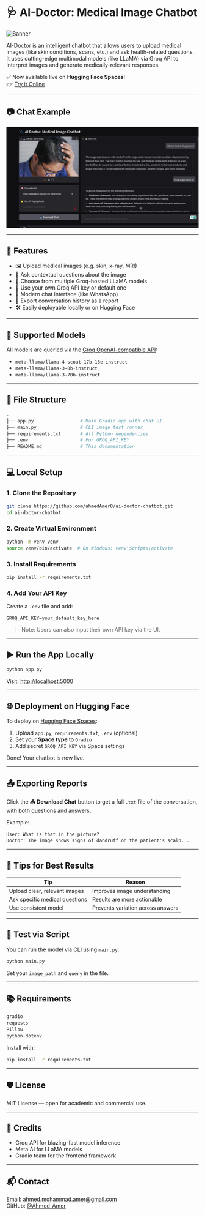 # 🩺 AI-Doctor: Medical Image Chatbot

![Banner](https://placehold.co/1200x300?text=AI+Doctor+Medical+Chatbot)

AI-Doctor is an intelligent chatbot that allows users to upload medical images (like skin conditions, scans, etc.) and ask health-related questions. It uses cutting-edge multimodal models (like LLaMA) via Groq API to interpret images and generate medically-relevant responses.

✅ Now available live on **Hugging Face Spaces**!  
👉 [Try it Online](https://huggingface.co/spaces/Ahmed-Amer/ai-doctor-medical-chatbot)

---

## 📷 Chat Example

![Chat Example](./demo.jpg)


---

## 🚀 Features

- 🖼️ Upload medical images (e.g. skin, x-ray, MRI)
- 💬 Ask contextual questions about the image
- 🧠 Choose from multiple Groq-hosted LLaMA models
- 🔑 Use your own Groq API key or default one
- 💬 Modern chat interface (like WhatsApp)
- 🧾 Export conversation history as a report
- 🛠️ Easily deployable locally or on Hugging Face

---

## 🧠 Supported Models

All models are queried via the [Groq OpenAI-compatible API](https://groq.com):

- `meta-llama/llama-4-scout-17b-16e-instruct`
- `meta-llama/llama-3-8b-instruct`
- `meta-llama/llama-3-70b-instruct`

---

## 📁 File Structure

```bash
.
├── app.py                 # Main Gradio app with chat UI
├── main.py                # CLI image test runner
├── requirements.txt       # All Python dependencies
├── .env                   # For GROQ_API_KEY
├── README.md              # This documentation
```

---

## 💻 Local Setup

### 1. Clone the Repository

```bash
git clone https://github.com/ahmedAmer8/ai-doctor-chatbot.git
cd ai-doctor-chatbot
```

### 2. Create Virtual Environment

```bash
python -m venv venv
source venv/bin/activate  # On Windows: venv\Scripts\activate
```

### 3. Install Requirements

```bash
pip install -r requirements.txt
```

### 4. Add Your API Key

Create a `.env` file and add:

```
GROQ_API_KEY=your_default_key_here
```

> Note: Users can also input their own API key via the UI.

---

## ▶️ Run the App Locally

```bash
python app.py
```

Visit: [http://localhost:5000](http://localhost:5000)

---

## 🌐 Deployment on Hugging Face

To deploy on [Hugging Face Spaces](https://huggingface.co/spaces):

1. Upload `app.py`, `requirements.txt`, `.env` (optional)
2. Set your **Space type** to `Gradio`
3. Add secret `GROQ_API_KEY` via Space settings

Done! Your chatbot is now live.

---

## 📤 Exporting Reports

Click the **📥 Download Chat** button to get a full `.txt` file of the conversation, with both questions and answers.

Example:
```txt
User: What is that in the picture?
Doctor: The image shows signs of dandruff on the patient's scalp...
```

---

## 🎯 Tips for Best Results

| Tip | Reason |
|-----|--------|
| Upload clear, relevant images | Improves image understanding |
| Ask specific medical questions | Results are more actionable |
| Use consistent model | Prevents variation across answers |

---

## 🧪 Test via Script

You can run the model via CLI using `main.py`:

```bash
python main.py
```

Set your `image_path` and `query` in the file.

---

## 📚 Requirements

```txt
gradio
requests
Pillow
python-dotenv
```

Install with:

```bash
pip install -r requirements.txt
```

---

## 🛡️ License

MIT License — open for academic and commercial use.

---

## 🤝 Credits

- Groq API for blazing-fast model inference
- Meta AI for LLaMA models
- Gradio team for the frontend framework

---

## 📬 Contact

Email: ahmed.mohammad.amer@gmail.com  
GitHub: [@Ahmed-Amer](https://github.com/ahmedAmer8)

